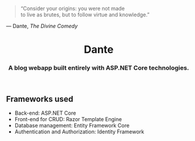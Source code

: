 > “Consider your origins: you were not made<br>to live as brutes, but to follow virtue and knowledge.”

— Dante, *The Divine Comedy*

<h1 align="center">Dante</h1>
<h3 align="center">A blog webapp built entirely with ASP.NET Core technologies.</h3>
<br>

## Frameworks used

- Back-end: ASP.NET Core
- Front-end for CRUD: Razor Template Engine
- Database management: Entity Framework Core
- Authentication and Authorization: Identity Framework